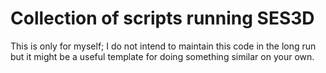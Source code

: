 # Collection of scripts running SES3D

This is only for myself; I do not intend to maintain this code in the long run
but it might be a useful template for doing something similar on your own.
